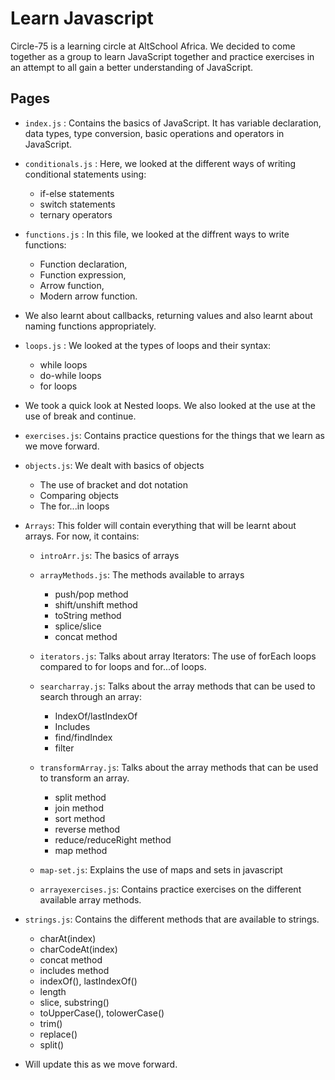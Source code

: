 # Learn Javascript
 Circle-75 is a learning circle at AltSchool Africa. We decided to come together as a group to learn JavaScript together and practice exercises in an attempt to all gain a better understanding of JavaScript.

## Pages
- `index.js` : Contains the basics of JavaScript. It has variable declaration, data types, type  conversion, basic operations and operators in JavaScript.

- `conditionals.js` : Here, we looked at the different ways of writing conditional statements using:
    - if-else statements
    - switch statements
    - ternary operators

- `functions.js` : In this file, we looked at the diffrent ways to write functions: 
    - Function declaration, 
    - Function expression, 
    - Arrow function, 
    - Modern arrow function. 
- We also learnt about callbacks, returning values and also learnt about naming functions appropriately. 

- `loops.js` : We looked at the types of loops and their syntax:
    - while loops
    - do-while loops
    - for loops
- We took a quick look at Nested loops. We also looked at the use at the use of break and continue.

- `exercises.js`: Contains practice questions for the things that we learn as we move forward.

- `objects.js`: We dealt with  basics of objects
    - The use of bracket and dot notation
    - Comparing objects
    - The for...in loops

- `Arrays`: This folder will contain everything that will be learnt about arrays. For now, it contains:
    - `introArr.js`: The basics of arrays
    - `arrayMethods.js`: The methods available to arrays
        - push/pop method
        - shift/unshift method
        - toString method
        - splice/slice
        - concat method
    - `iterators.js`: Talks about array Iterators: The use of forEach loops compared to for loops and for...of loops.
    - `searcharray.js`: Talks about the array methods that can be used to search through an array:
        - IndexOf/lastIndexOf
        - Includes
        - find/findIndex
        - filter
    - `transformArray.js`: Talks about the array methods that can be used to transform an array.
        - split method
        - join method
        - sort method
        - reverse method
        - reduce/reduceRight method
        - map method
    - `map-set.js`: Explains the use of maps and sets in javascript

    - `arrayexercises.js`: Contains practice exercises on the different available array methods.
- `strings.js`: Contains the different methods that are available to strings.
    - charAt(index)
    - charCodeAt(index)
    - concat method
    - includes method
    - indexOf(), lastIndexOf()
    - length
    - slice, substring()
    - toUpperCase(), tolowerCase()
    - trim()
    - replace()
    - split()

    
- Will update this as we move forward.
